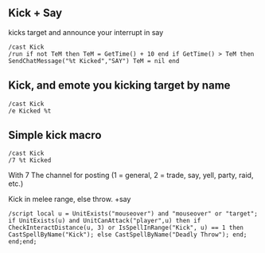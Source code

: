## Kick + Say
kicks target and announce your interrupt in say
```
/cast Kick
/run if not TeM then TeM = GetTime() + 10 end if GetTime() > TeM then SendChatMessage("%t Kicked","SAY") TeM = nil end
```


## Kick, and emote you kicking target by name
```
/cast Kick
/e Kicked %t
```
 

## Simple kick macro
```
/cast Kick
/7 %t Kicked
```
With 7 The channel for posting (1 = general, 2 = trade, say, yell, party, raid, etc.)


Kick in melee range, else throw. +say 

```
/script local u = UnitExists("mouseover") and "mouseover" or "target"; if UnitExists(u) and UnitCanAttack("player",u) then if CheckInteractDistance(u, 3) or IsSpellInRange("Kick", u) == 1 then CastSpellByName("Kick"); else CastSpellByName("Deadly Throw"); end; end;end;

```
